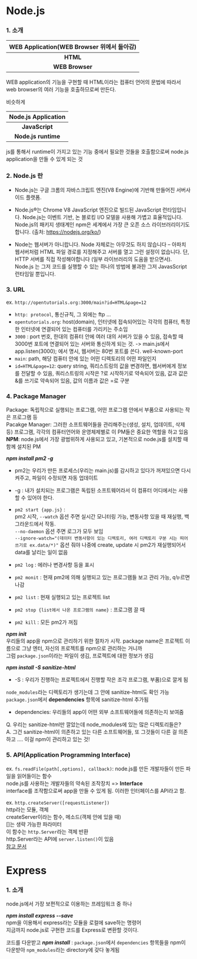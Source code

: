 # Node.js

### 1. 소개


|WEB Application(WEB Browser 위에서 돌아감)|
|:---:|
|**HTML**|
|**WEB Browser**|

WEB application의 기능을 구현할 때 HTML이라는 컴퓨터 언어의 문법에 따라서 web browser의 여러 기능을 호출하므로써 만든다.

비슷하게

|Node.js Application|
|:---:|
|**JavaScript**|
|**Node.js runtime**|

js를 통해서 runtime이 가지고 있는 기능 중에서 필요한 것들을 호출함으로써 node.js application을 만들 수 있게 되는 것

### 2. Node.js 란

* Node.js는 구글 크롬의 자바스크립트 엔진(V8 Engine)에 기반해 만들어진 서버사이드 플랫폼.

* Node.js®는 Chrome V8 JavaScript 엔진으로 빌드된 JavaScript 런타임입니다. Node.js는 이벤트 기반, 논 블로킹 I/O 모델을 사용해 가볍고 효율적입니다. Node.js의 패키지 생태계인 npm은 세계에서 가장 큰 오픈 소스 라이브러리이기도 합니다.
(출처: https://nodejs.org/ko/)


* Node는 웹서버가 아니랍니다. Node 자체로는 아무것도 하지 않습니다 – 아파치 웹서버처럼 HTML 파일 경로를 지정해주고 서버를 열고 그런 설정이 없습니다. 단, HTTP 서버를 직접 작성해야합니다 (일부 라이브러리의 도움을 받으면서). Node.js 는 그저 코드를 실행할 수 있는 하나의 방법에 불과한 그저 JavasScript 런타임일 뿐입니다.

### 3. URL

ex. ```http://opentutorials.org:3000/main?id=HTML&page=12```  
* ```http: protocol```, 통신규칙, 그 외에는 ftp ...  
* ```opentutorials.org```: host(domain), 인터넷에 접속되어있는 각각의 컴퓨터, 특정한 인터넷에 연결되어 있는 컴퓨터를 가리키는 주소임  
* ```3000``` : port 번호, 한대의 컴퓨터 안에 여러 대의 서버가 있을 수 있음, 접속할 때 3000번 포트에 연결되어 있는 서버와 통신하게 되는 것. -> main.js에서 app.listen(3000); 에서 명시, 웹서버는 80번 포트를 쓴다. well-known-port  
* ```main```: path, 해당 컴퓨터 안에 있는 어떤 디렉토리의 어떤 파일인지  
* ```id=HTML&page=12```: query string, 쿼리스트링의 값을 변경하면, 웹서버에게 정보를 전달할 수 있음, 쿼리스트링의 시작은 ?로 시작하기로 약속되어 있음, 값과 값은 &를 쓰기로 약속되어 있음, 값의 이름과 값은 =로 구분  

### 4. Package Manager  
Package: 독립적으로 실행되는 프로그램, 어떤 프로그램 안에서 부품으로 사용되는 작은 프로그램 등  
Pacakge Manager: 그러한 소프트웨어들을 관리해주는(생성, 설치, 업데이트, 삭제 등) 프로그램, 각각의 컴퓨터언어와 운영체제별로 이 PM들은 중요한 역할을 하고 있음  
**NPM**: node.js에서 가장 광범위하게 사용되고 있고, 기본적으로  node.js를 설치할 때 함께 설치된 PM  

_**npm install pm2 -g**_  
* pm2는 우리가 만든 프로세스(우리는 main.js)를 감시하고 있다가 꺼져있으면 다시 켜주고, 파일이 수정되면 자동 업데이트  
* -g : 내가 설치되는 프로그램은 독립된 소프트웨어라서 이 컴퓨터 어디에서는 사용할 수 있어야 한다.  
* ```pm2 start {app.js}``` :  
pm2 시작, ```--watch``` 옵션 주면 실시간 모니터링 가능, 변동사항 있을 때 재실행, 백그라운드에서 작동.  
```--no-daemon``` 옵션 주면 로그가 모두 보임  
```--ignore-watch="(데이터 변동사항이 있는 디렉토리, 여러 디렉토리 구분 시는 띄어쓰기로 ex.data/*)"``` 옵션 줘야 나중에 create, update 시 pm2가 재실행되어서 data를 날리는 일이 없음  

* ```pm2 log``` : 에러나 변경사항 등을 표시  
* ```pm2 monit``` : 현재 pm2에 의해 실행되고 있는 프로그램들 보고 관리 가능, q누르면 나감  
* ```pm2 list``` : 현재 실행되고 있는 프로젝트 list  
* ```pm2 stop {list에서 나온 프로그램의 name}``` : 프로그램 끌 때  
* ```pm2 kill``` : 모든 pm2가 꺼짐

_**npm init**_  
우리들의 app을 npm으로 관리하기 위한 절차가 시작. package name은 프로젝트 이름으로 그냥 엔터, 자신의 프로젝트를 npm으로 관리하는 거니까  
그럼 ```package.json```이라는 파일이 생김, 프로젝트에 대한 정보가 생김  

_**npm install -S sanitize-html**_  
* -S : 우리가 진행하는 프로젝트에서 진행할 작은 조각 프로그램, 부품)으로 깔게 됨  

```node_modules```라는 디렉토리가 생기는데 그 안에 sanitize-html도 확인 가능  
```package.json```에서 **dependencies** 항목에 sanitize-html 추가됨
* dependencies: 우리들의 app이 어떤 외부 소프트웨어들에 의존하는지 보여줌  

Q. 우리는 sanitize-html만 깔았는데 node_modules에 있는 많은 디렉토리들은?  
A. 그건 sanitize-html이 의존하고 있는 다른 소프트웨어들, 또 그것들이 다른 걸 의존하고 .... 이걸 npm이 관리하고 있는 것!  

### 5. API(Application Programming Interface)  
ex. ```fs.readFile(path[,options], callback)```: node.js를 만든 개발자들이 만든 파일을 읽어들이는 함수  
node.js를 사용하는 개발자들의 약속된 조작장치 => **Interface**  
interface를 조작함으로써 app을 만들 수 있게 됨. 이러한 인터페이스를 API라고 함.  

ex. ```http.createServer([requestListener])```  
http라는 모듈, 객체  
createServer이라는 함수, 메소드(객체 안에 있을 때)  
[]는 생략 가능한 파라미터  
이 함수는 ```http.Server```라는 객체 반환  
http.Server라는 API에 ```server.listen()```이 있음  
[참고 문서](https://nodejs.org/dist/latest-v12.x/docs/api/)

# Express  

### 1. 소개  
node.js에서 가장 보편적으로 이용하는 프레임워크 중 하나  

_**npm install express --save**_  
npm을 이용해서 express라는 모듈을 로컬에 save하는 명령어  
지금까지 node.js로 구현한 코드를 Express로 변환할 것이다.  

코드를 다운받고 _**npm install**_ : ```package.json```에서 ```dependencies``` 항목들을 npm이 다운받아 ```npm_modules```라는 directory에 갖다 놓게됨
